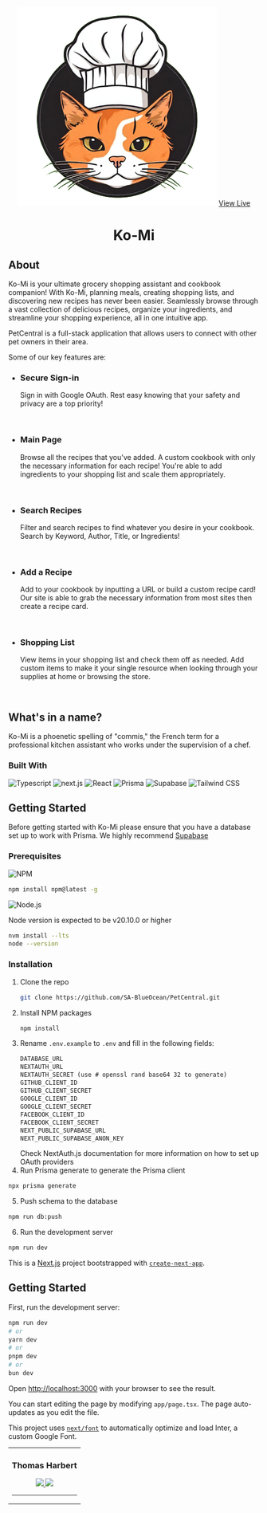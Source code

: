 <!-- # Ko-Mi -->
<div align="center">
  <img src="./images/ko-mi_logo_1.png" alt="ko-mi logo">
  <a href="https://ko-mi.io">View Live</a>
</div>
<h1 align="center">Ko-Mi</h1>

## About

<p>Ko-Mi is your ultimate grocery shopping assistant and cookbook companion! With Ko-Mi, planning meals, creating shopping lists, and discovering new recipes has never been easier. Seamlessly browse through a vast collection of delicious recipes, organize your ingredients, and streamline your shopping experience, all in one intuitive app.</p>

<div>
  PetCentral is a full-stack application that allows users to connect with other pet owners in their area.

Some of our key features are:

  <ul>
    <li>
      <h3>Secure Sign-in</h3>
      <p>Sign in with Google OAuth. Rest easy knowing that your safety and privacy are a top priority!</p>
    </li>
    <br/>
    <li>
      <h3>Main Page</h3>
      <p>Browse all the recipes that you've added. A custom cookbook with only the necessary information for each recipe! You're able to add ingredients to your shopping list and scale them appropriately. </p>
        <!-- <img src="./demo/PetPalsProfileDemo.gif" alt="profile demo" width="1080" /> -->
    </li>
    <br/>
    <li>
      <h3>Search Recipes</h3>
      <p>
        Filter and search recipes to find whatever you desire in your cookbook. Search by Keyword, Author, Title, or Ingredients!
      </p>
      <!-- <img src="./demo/find-friends.gif" alt="friends demo" /> -->
    </li>
    <br/>
    <li>
      <h3>Add a Recipe</h3>
      <p>Add to your cookbook by inputting a URL or build a custom recipe card! Our site is able to grab the necessary information from most sites then create a recipe card. </p>
        <!-- <img src="./demo/PetPalsPetManagementDemo.gif" alt="profile pet demo" width="1080" /> -->
    </li>
    <br/>
    <li>
      <h3>Shopping List</h3>
      <p>View items in your shopping list and check them off as needed. Add custom items to make it your single resource when looking through your supplies at home or browsing the store.</p>
      <!-- <img src="./demo/PetPalsChatDemo.gif" alt="chat demo" width="1154px" /> -->
    </li>
    <br/>
  </ul>
</div>

## What's in a name?

<p>Ko-Mi is a phoenetic spelling of "commis," the French term for a professional kitchen assistant who works under the supervision of a chef.</p>

### Built With

![Typescript](https://img.shields.io/badge/Typescript-%23000000.svg?style=for-the-badge&logo=Typescript)
![next.js](https://img.shields.io/badge/next-%23000000.svg?style=for-the-badge&logo=next.js)
![React](https://img.shields.io/badge/React-%23000000.svg?style=for-the-badge&logo=React)
![Prisma](https://img.shields.io/badge/Prisma-%23000000.svg?style=for-the-badge&logo=Prisma)
![Supabase](https://img.shields.io/badge/Supabase-%23000000.svg?style=for-the-badge&logo=Supabase)
![Tailwind CSS](https://img.shields.io/badge/Tailwind_CSS-000000?style=for-the-badge&logo=tailwind-css&logoColor=0EA5E9)

<!-- need to add MUI, vercel, docker? -->

## Getting Started

<p>
  Before getting started with Ko-Mi please ensure that you have a database set up to work with Prisma. We highly recommend <a href="https://supabase.com" target="_blank">Supabase</a>
</p>

### Prerequisites

![NPM](https://img.shields.io/badge/NPM-%23000000.svg?style=for-the-badge&logo=npm&logoColor=white)

```sh
npm install npm@latest -g
```

![Node.js](https://img.shields.io/badge/Node.js-%23000000.svg?style=for-the-badge&logo=node.js)

Node version is expected to be v20.10.0 or higher

```sh
nvm install --lts
node --version
```

### Installation

1. Clone the repo
   ```sh
   git clone https://github.com/SA-BlueOcean/PetCentral.git
   ```
2. Install NPM packages
   ```sh
   npm install
   ```
3. Rename `.env.example` to `.env` and fill in the following fields:
   ```
   DATABASE_URL
   NEXTAUTH_URL
   NEXTAUTH_SECRET (use # openssl rand base64 32 to generate)
   GITHUB_CLIENT_ID
   GITHUB_CLIENT_SECRET
   GOOGLE_CLIENT_ID
   GOOGLE_CLIENT_SECRET
   FACEBOOK_CLIENT_ID
   FACEBOOK_CLIENT_SECRET
   NEXT_PUBLIC_SUPABASE_URL
   NEXT_PUBLIC_SUPABASE_ANON_KEY
   ```
   Check NextAuth.js documentation for more information on how to set up OAuth providers
4. Run Prisma generate to generate the Prisma client

```sh
npx prisma generate
```

5. Push schema to the database

```sh
npm run db:push
```

<!--
Optionally, seed the database

```sh
npm run db:seed
``` -->

6. Run the development server

```sh
npm run dev
```

<!-- BOTTOM -->

This is a [Next.js](https://nextjs.org/) project bootstrapped with [`create-next-app`](https://github.com/vercel/next.js/tree/canary/packages/create-next-app).

## Getting Started

First, run the development server:

```bash
npm run dev
# or
yarn dev
# or
pnpm dev
# or
bun dev
```

Open [http://localhost:3000](http://localhost:3000) with your browser to see the result.

You can start editing the page by modifying `app/page.tsx`. The page auto-updates as you edit the file.

This project uses [`next/font`](https://nextjs.org/docs/basic-features/font-optimization) to automatically optimize and load Inter, a custom Google Font.

<table id='links' align='center'>
  <tr>
    <td>
      <h3 align='center'>Thomas Harbert</h3>
      <div align='center'>
      <a href='https://www.linkedin.com/in/thomasgharbert/'>
        <img src='https://img.shields.io/badge/linkedin-%230077B5.svg?style=for-the-badge&logo=linkedin&logoColor=white' />
      </a>
      <a href='https://github.com/tgharbert'>
        <img src='https://img.shields.io/badge/github-%23121011.svg?style=for-the-badge&logo=github&logoColor=white' />
      </a>
      </div>
      <hr />
    </td>
  </tr>
</table>

<!-- ## Learn More

To learn more about Next.js, take a look at the following resources:

- [Next.js Documentation](https://nextjs.org/docs) - learn about Next.js features and API.
- [Learn Next.js](https://nextjs.org/learn) - an interactive Next.js tutorial.

You can check out [the Next.js GitHub repository](https://github.com/vercel/next.js/) - your feedback and contributions are welcome! -->

<!-- ## Deploy on Vercel

The easiest way to deploy your Next.js app is to use the [Vercel Platform](https://vercel.com/new?utm_medium=default-template&filter=next.js&utm_source=create-next-app&utm_campaign=create-next-app-readme) from the creators of Next.js.

Check out our [Next.js deployment documentation](https://nextjs.org/docs/deployment) for more details. -->
